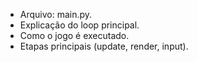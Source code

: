 * Arquivo: main.py.
* Explicação do loop principal.
* Como o jogo é executado.
* Etapas principais (update, render, input).